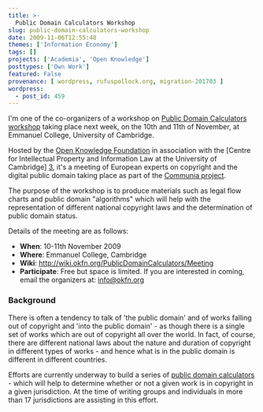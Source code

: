 ```yaml
---
title: >-
  Public Domain Calculators Workshop
slug: public-domain-calculators-workshop
date: 2009-11-06T12:55:48
themes: ['Information Economy']
tags: []
projects: ['Academia', 'Open Knowledge']
posttypes: ['Own Work']
featured: False
provenance: [ wordpress, rufuspollock.org, migration-201703 ]
wordpress:
  - post_id: 459
---
```


I'm one of the co-organizers of a workshop on [Public Domain Calculators workshop](http://blog.okfn.org/2009/10/07/public-domain-calculators-meeting-10-11th-november-2009/) taking place next week, on the 10th and 11th of November, at Emmanuel College, University of Cambridge.

Hosted by the [Open Knowledge Foundation][2] in association with the [Centre for Intellectual Property and Information Law at the University of Cambridge] [3], it's a meeting of European experts on copyright and the digital public domain taking place as part of the [Communia project][4].

The purpose of the workshop is to produce materials such as legal flow charts and public domain "algorithms" which will help with the representation of different national copyright laws and the determination of public domain status.

Details of the meeting are as follows:

  * **When**: 10-11th November 2009
  * **Where**: Emmanuel College, Cambridge
  * **Wiki**: <http://wiki.okfn.org/PublicDomainCalculators/Meeting>
  * **Participate**: Free but space is limited. If you are interested in coming, email the organizers at: info@okfn.org

[1]: http://wiki.okfn.org/PublicDomainCalculators
[2]: http://www.okfn.org/
[3]: http://www.cipil.law.cam.ac.uk/
[4]: http://communia-project.eu/

### Background

There is often a tendency to talk of 'the public domain' and of works falling out of copyright and 'into the public domain' - as though there is a single set of works which are out of copyright all over the world. In fact, of course, there are different national laws about the nature and duration of copyright in different types of works - and hence what is in the public domain is different in different countries.

Efforts are currently underway to build a series of [public domain calculators][1] - which will help to determine whether or not a given work is in copyright in a given jurisdiction. At the time of writing groups and individuals in more than 17 jurisdictions are assisting in this effort.


